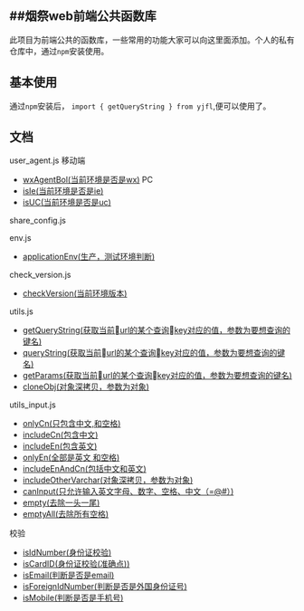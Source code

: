 

## ##烟祭web前端公共函数库

此项目为前端公共的函数库，一些常用的功能大家可以向这里面添加。个人的私有仓库中，通过`npm`安装使用。

## 基本使用

通过`npm`安装后， `import { getQueryString } from yjfl`,便可以使用了。

<a name="document"></a>

## 文档

user_agent.js
移动端
* [wxAgentBol(当前环境是否是wx)](#wxAgentBol)
PC
* [isIe(当前环境是否是ie)](#isIe)
* [isUC(当前环境是否是uc)](#isUC)

share_config.js
<!-- * [wxConfig(配置微信环境分享)](#wxConfig)

| 参数      | 说明          | 类型      | 例子                           |
|--------- |-------------- |---------- |-----------------------------  |
| url | 最终要分享的url | string | `${location.href.slice(0,location.href.indexOf('index.html'))}index.html#/` |
| popdesc | app分享提示 | string | `app分享提示` |
| title | 分享标题 | string | `分享标题` |
| desc | 分享描述 | string | `分享描述` |
| imgUrl | 分享图片地址 | string | `分享图片地址` |
| callback | 回调参数 | function | () => {} |
 -->
env.js
* [applicationEnv(生产，测试环境判断)](#applicationEnv)

check_version.js
* [checkVersion(当前环境版本)](#checkVersion)

utils.js
* [getQueryString(获取当前url的某个查询key对应的值，参数为要想查询的键名)](#getQueryString)
* [queryString(获取当前url的某个查询key对应的值，参数为要想查询的键名)](#queryString)
* [getParams(获取当前url的某个查询key对应的值，参数为要想查询的键名)](#getParams)
* [cloneObj(对象深拷贝，参数为对象)](#cloneObj)

utils_input.js
* [onlyCn(只包含中文,和空格)](#onlyCn)
* [includeCn(包含中文)](#includeCn)
* [includeEn(包含英文)](#includeEn)
* [onlyEn(全部是英文 和空格)](#onlyEn)
* [includeEnAndCn(包括中文和英文)](#includeEnAndCn)
* [includeOtherVarchar(对象深拷贝，参数为对象)](#includeOtherVarchar)
* [canInput(只允许输入英文字母、数字、空格、中文（=@#）)](#canInput)
* [empty(去除一头一尾)](#empty)
* [emptyAll(去除所有空格)](#emptyAll)

校验
* [isIdNumber(身份证校验)](#isIdNumber)
* [isCardID(身份证校验(准确点))](#isCardID)
* [isEmail(判断是否是email)](#isEmail)
* [isForeignIdNumber(判断是否是外国身份证号)](#isForeignIdNumber)
* [isMobile(判断是否是手机号)](#isMobile)















